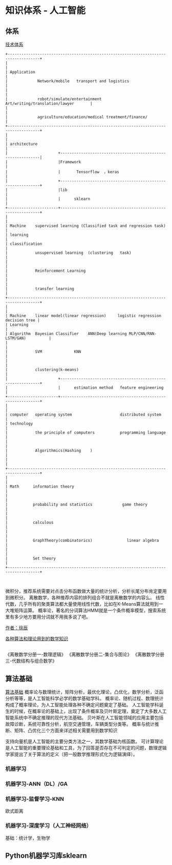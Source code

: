 # 知识体系 - 人工智能
## 体系

[技术体系](https://zhuanlan.zhihu.com/p/27920278)

```
+------------------------------------------------------------------------------------+
|                                                                                    |
| Application                                                                        |
|             Network/mobile   transport and logistics                               |
|                                                                                    |
|             robot/simulate/entertainment      Art/writing/translation/lawyer       |
|                                                                                    |
|             agriculture/education/medical treatment/finance/                       |
+------------------------------------------------------------------------------------+
|                                                                                    |
| architecture                                                                       |
|                      +-------------------------------------------------------------|
|                      |Framework                                                    |
|                      |       Tensorflow  ，keras                                   |
|                      +-------------------------------------------------------------+
|                      |lib                                                          |
|                      |      sklearn                                                |
+----------------------+-------------------------------------------------------------+
|                                                                                    |
| Machine    supervised learning (Classified task and regression task)               |
| learning                                                                           |
| classification                                                                     |
|            unsupervised learning  (clustering   task)                              |
|                                                                                    |
|            Reinforcement Learning                                                  |
|                                                                                    |
|            transfer learning                                                       |
+------------------------------------------------------------------------------------+
|                                                                                    |
| Machine    linear model(linear regression)     logistic regression   decision tree |
| Learning                                                                           |
| Algorithm  Bayesian Classifier    ANN(Deep learning MLP/CNN/RNN-LSTM/GAN)          |
|                                                                                    |
|            SVM              KNN                                                    |
|                                                                                    |
|            clustering(k-means)                                                     |
|                      +-------------------------------------------------------------+
|                      |      estimation method   feature engineering                |
+----------------------+-------------------------------------------------------------+
|                                                                                    |
| computer   operating system                     distributed system                 |
| technology                                                                         |
|            the principle of computers           programming language               |
|                                                                                    |
|            Algorithmics(Hashing    )                                               |
|                                                                                    |
+------------------------------------------------------------------------------------+
|                                                                                    |
| Math      information theory                                                       |
|                                                                                    |                  
|           probability and statistics             game theory                       |
|                                                                                    |
|           calculous                                                                |
|                                                                                    |
|           GraphTheory(combinatorics)               linear algebra                  |
|                                                                                    |
|           Set theory                                                               |
+------------------------------------------------------------------------------------+



```

微积分，推荐系统需要对点击分布函数做大量的统计分析，分析长尾分布肯定要用到微积分。
离散数学，各种推荐内容的排列组合不就是离散数学的内容么。
线性代数，几乎所有的聚类算法都大量使用线性代数，比如在K-Means算法就用到一大堆矩阵运算。
概率论，著名的分词算法HMM就是一个条件概率模型，搜索系统里有多少地方要用分词就不用我多说了吧。


[作者：徐辰 ](https://www.zhihu.com/question/20572279/answer/15531917)


[各种算法和理论用到的数学知识](https://blog.csdn.net/SIGAI_CSDN/article/details/80733205https://blog.csdn.net/SIGAI_CSDN/article/details/80733205)
## 
《离散数学分册一-数理逻辑》
《离散数学分册二-集合与图论》
《离散数学分册三-代数结构与组合数学》
## 算法基础
[算法基础](https://blog.csdn.net/zhuxiaoping54532/article/details/53419040)
概率论与数理统计，矩阵分析，最优化理论，凸优化，数学分析，泛函分析等等，是人工智能科学必学的数学基础学科。
概率论、随机过程、数理统计构成了概率理论，为人工智能处理各种不确定问题奠定了基础。
人工智能学科诞生的时候，在概率论的基础上，出现了条件概率及贝叶斯定理，奠定了大多数人工智能系统中不确定推理的现代方法基础。
贝叶斯在人工智能领域的应用主要包括故障诊断，系统可靠性分析，航空交通管理，车辆类型分类等。
概率与统计推断、矩阵、凸优化三个方面来详述相关需要用到数学知识

支持向量机是人工智能的主要分类方法之一，其数学基础为核函数。
可计算理论是人工智能的重要理论基础和工具，为了回答是否存在不可判定的问题，数理逻辑学家提出了关于算法的定义（把一般数学推理形式化为逻辑演绎）。
### 机器学习
### 机器学习-ANN（DL）/GA
### 机器学习-监督学习-KNN
欧式距离
### 机器学习-深度学习（人工神经网络）
基础：统计学，生物学

## Python机器学习库sklearn

